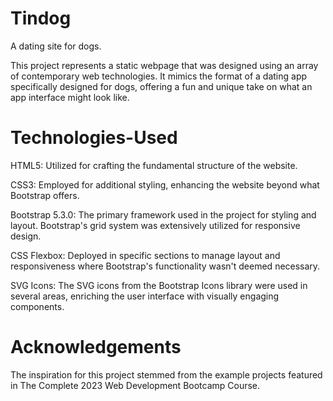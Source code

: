 # Tindog
A dating site for dogs.

This project represents a static webpage that was designed using an array of contemporary web technologies. It mimics the format of a dating app specifically designed for dogs, offering a fun and unique take on what an app interface might look like.

# Technologies-Used
HTML5: Utilized for crafting the fundamental structure of the website.

CSS3: Employed for additional styling, enhancing the website beyond what Bootstrap offers.

Bootstrap 5.3.0: The primary framework used in the project for styling and layout. Bootstrap's grid system was extensively utilized for responsive design.

CSS Flexbox: Deployed in specific sections to manage layout and responsiveness where Bootstrap's functionality wasn't deemed necessary.

SVG Icons: The SVG icons from the Bootstrap Icons library were used in several areas, enriching the user interface with visually engaging components.

# Acknowledgements

The inspiration for this project stemmed from the example projects featured in The Complete 2023 Web Development Bootcamp Course.
